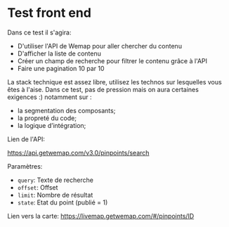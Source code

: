# Test front end

Dans ce test il s'agira:

- D'utiliser l'API de Wemap pour aller chercher du contenu
- D'afficher la liste de contenu
- Créer un champ de recherche pour filtrer le contenu grâce à l'API
- Faire une pagination 10 par 10

La stack technique est assez libre, utilisez les technos sur lesquelles vous êtes à l'aise.
Dans ce test, pas de pression mais on aura certaines exigences :) notamment sur :

- la segmentation des composants;
- la propreté du code;
- la logique d’intégration;

Lien de l'API:

https://api.getwemap.com/v3.0/pinpoints/search

Paramètres:
- `query`: Texte de recherche
- `offset`: Offset
- `limit`: Nombre de résultat
- `state`: Etat du point (publié = 1)

Lien vers la carte:
https://livemap.getwemap.com/#/pinpoints/ID